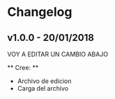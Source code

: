 # Changelog

## v1.0.0 - 20/01/2018

VOY A EDITAR UN CAMBIO ABAJO

** Cree: **

- Archivo de edicion
- Carga del archivo
